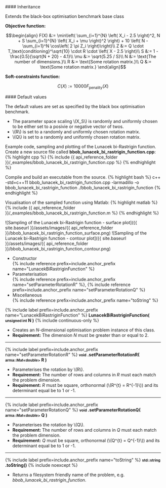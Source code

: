 <div class="custom-callout custom-callout-info">
#### Inheritance

Extends the black-box optimisation benchmark base class
</div>

**Objective function:**

$$\begin{align}
F(X) &:= \min\left( \sum_{i=1}^{N} \left( X_i - 2.5 \right)^2, N + S \sum_{i=1}^{N} \left( X_i + \mu \right)^2 \right) + 10 \left( N - \sum_{i=1}^N \cos\left( 2 \pi Z_i \right)\right)\\
Z &:= Q \cdot T_\text{conditioning}^\sqrt{10} \cdot R \cdot \left( X - 2.5 \right)\\
S &:= 1 - \frac{0.5}{\sqrt{N + 20} - 4.1}\\
\mu &:= \sqrt{5.25 / S}\\
N &:= \text{The number of dimensions.}\\
R &:= \text{Some rotation matrix.}\\
Q &:= \text{Some rotation matrix.}
\end{align}$$

**Soft-constraints function:**

$$C(X) := 10000 F_\text{penality}(X)$$

<div class="custom-callout custom-callout-info">
#### Default values

The default values are set as specified by the black box optimisation benchmark.

- The parameter space scaling \\(X_S\\) is randomly and uniformly chosen to be either set to a posivie or negative vector of twos.
- \\(R\\) is set to a randomly and uniformly chosen rotation matrix.
- \\(Q\\) is set to a randomly and uniformly chosen rotation matrix.
</div>

Example code, sampling and plotting of the Lunacek bi-Rastrigin function.
Create a new source file called **bbob_lunacek_bi_rastrigin_function.cpp**:
{% highlight cpp %}
{% include {{ api_reference_folder }}/_examples/bbob_lunacek_bi_rastrigin_function.cpp %}
{% endhighlight %}

Compile and build an executable from the source.
{% highlight bash %}
c++ -std=c++11 bbob_lunacek_bi_rastrigin_function.cpp -larmadillo -o bbob_lunacek_bi_rastrigin_function
./bbob_lunacek_bi_rastrigin_function
{% endhighlight %}

Visualisation of the sampled function using Matlab:
{% highlight matlab %}
{% include {{ api_reference_folder }}/_examples/bbob_lunacek_bi_rastrigin_function.m %}
{% endhighlight %}

![Sampling of the Lunacek bi-Rastrigin function - surface plot]({{ site.baseurl }}/assets/images/{{ api_reference_folder }}/bbob_lunacek_bi_rastrigin_function_surface.png)
![Sampling of the Lunacek bi-Rastrigin function - contour plot]({{ site.baseurl }}/assets/images/{{ api_reference_folder }}/bbob_lunacek_bi_rastrigin_function_contour.png)

- Constructor<br>
  {% include reference prefix=include.anchor_prefix name="LunacekBiRastriginFunction" %}
- Parameterisation<br>
  {% include reference prefix=include.anchor_prefix name="setParameterRotationR" %}, {% include reference prefix=include.anchor_prefix name="setParameterRotationQ" %}
- Miscellaneous<br>
  {% include reference prefix=include.anchor_prefix name="toString" %}

{% include label prefix=include.anchor_prefix name="LunacekBiRastriginFunction" %}
**LunacekBiRastriginFunction( <small>unsigned int</small> N )** {% include continuous-only %}

- Creates an *N*-dimensional optimisation problem instance of this class.
- **Requirement:** The dimension *N* must be greater than or equal to 2.

---
{% include label prefix=include.anchor_prefix name="setParameterRotationR" %}
**<small>void</small> .setParameterRotationR( <small>arma::Mat&lt;double&gt;</small> R )**

- Parameterises the rotation by \\(R\\).
- **Requirement:** The number of rows and columns in *R* must each match the problem dimension.
- **Requirement:** *R* must be square, orthonormal (\\(R^{t} = R^{-1}\\)) and its determinant equal be to 1 or -1.

---
{% include label prefix=include.anchor_prefix name="setParameterRotationQ" %}
**<small>void</small> .setParameterRotationQ( <small>arma::Mat&lt;double&gt;</small> Q )**

- Parameterises the rotation by \\(Q\\).
- **Requirement:** The number of rows and columns in *Q* must each match the problem dimension.
- **Requirement:** *Q* must be square, orthonormal (\\(Q^{t} = Q^{-1}\\)) and its determinant equal be to 1 or -1.

---
{% include label prefix=include.anchor_prefix name="toString" %}
**<small>std::string</small> .toString()** {% include noexcept %}

- Returns a filesystem friendly name of the problem, e.g. *bbob_lunacek_bi_rastrigin_function*.